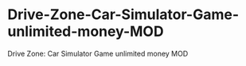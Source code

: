# Drive-Zone-Car-Simulator-Game-unlimited-money-MOD
Drive Zone: Car Simulator Game unlimited money MOD
